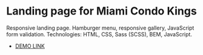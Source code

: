 # Landing page for Miami Condo Kings
  Responsive landing page. Hamburger menu, responsive gallery, JavaScript form validation.
  Technologies: HTML, CSS, Sass (SCSS), BEM, JavaScript.

  - [DEMO LINK](https://nastia-sydorchuk.github.io/miami-condo/)
